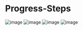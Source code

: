 # Progress-Steps
![image](https://user-images.githubusercontent.com/92040611/216804088-a6655cd8-b37a-45df-a1de-fc2c83fd48e0.png)
![image](https://user-images.githubusercontent.com/92040611/216804090-12c9d4fc-5c8f-465a-952c-f9f6e8bafd50.png)
![image](https://user-images.githubusercontent.com/92040611/216804093-de3cdf8b-c5aa-41fa-b714-c81b37a88010.png)
![image](https://user-images.githubusercontent.com/92040611/216804104-cf8bb1d4-6b5f-4ed9-9c78-db2a8b8d4d67.png)
